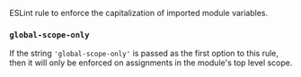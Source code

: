 
ESLint rule to enforce the capitalization of imported module variables.

### `global-scope-only`

If the string `'global-scope-only'` is passed as the first option to this rule,
then it will only be enforced on assignments in the module's top level scope.